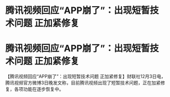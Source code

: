 # 腾讯视频回应“APP崩了”：出现短暂技术问题 正加紧修复

# 腾讯视频回应“APP崩了”：出现短暂技术问题 正加紧修复

【腾讯视频回应“APP崩了”：出现短暂技术问题
正加紧修复】财联社12月3日电，腾讯视频官方微博3日晚发文称，目前腾讯视频出现了短暂技术问题，正在加紧修复，各项功能在逐步恢复中。

